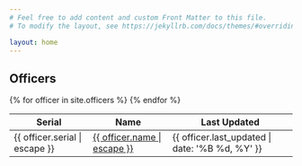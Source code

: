 ```yaml
---
# Feel free to add content and custom Front Matter to this file.
# To modify the layout, see https://jekyllrb.com/docs/themes/#overriding-theme-defaults

layout: home
---
```


<main>
  <h2 class="post-list-heading">Officers</h2>
  <table>
    <thead>
      <tr>
        <th>Serial</th>
        <th>Name</th>
        <th>Last Updated</th>
      </tr>
    </thead>
    {% for officer in site.officers %}
      <tr>
        <td>{{ officer.serial | escape }}</td>
        <td><a href="{{ officer.url }}">{{ officer.name | escape }}</a></td>
        <td>{{ officer.last_updated | date: '%B %d, %Y' }}</td>
      </tr>
    {% endfor %}
  </table>
</main>
